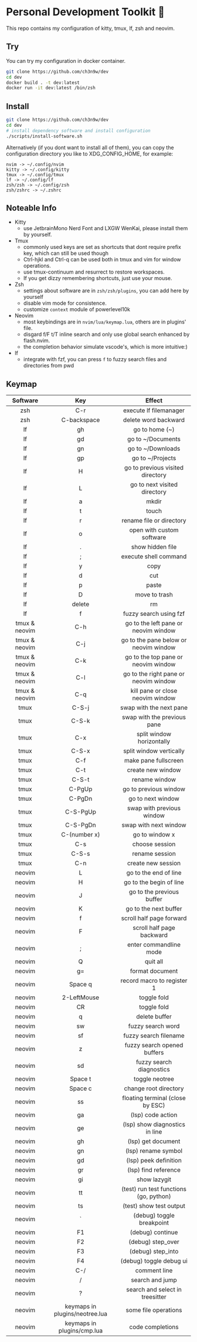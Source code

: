 # Personal Development Toolkit 📡

This repo contains my configuration of kitty, tmux, lf, zsh and neovim.

## Try

You can try my configuration in docker container.

```bash
git clone https://github.com/ch3n9w/dev
cd dev
docker build . -t dev:latest
docker run -it dev:latest /bin/zsh
```

## Install

```bash
git clone https://github.com/ch3n9w/dev
cd dev
# install dependency software and install configuration
./scripts/install-software.sh
```

Alternatively (if you dont want to install all of them), you can copy the configuration directory you like to XDG_CONFIG_HOME, for example:

```
nvim -> ~/.config/nvim
kitty -> ~/.config/kitty
tmux -> ~/.config/tmux
lf -> ~/.config/lf
zsh/zsh -> ~/.config/zsh
zsh/zshrc -> ~/.zshrc
```

## Noteable Info

- Kitty
  - use JetbrainMono Nerd Font and LXGW WenKai, please install them by yourself.
- Tmux
  - commonly used keys are set as shortcuts that dont require prefix key, which can still be used though
  - Ctrl-hjkl and Ctrl-q can be used both in tmux and vim for window operations.
  - use tmux-continuum and resurrect to restore workspaces.
  - If you get dizzy remembering shortcuts, just use your mouse.
- Zsh
  - settings about software are in `zsh/zsh/plugins`, you can add here by yourself
  - disable vim mode for consistence.
  - customize `context` module of powerlevel10k
- Neovim
  - most keybindings are in `nvim/lua/keymap.lua`, others are in plugins' file.
  - disgard f/F t/T inline search and only use global search enhanced by flash.nvim.
  - the completion behavior simulate vscode's, which is more intuitive:)
- lf
  - integrate with fzf, you can press `f` to fuzzy search files and directories from pwd

## Keymap

|   Software    |              Key               |                 Effect                 |
| :-----------: | :----------------------------: | :------------------------------------: |
|      zsh      |              C-r               |         execute lf filemanager         |
|      zsh      |          C-backspace           |          delete word backward          |
|      lf       |               gh               |             go to home (~)             |
|      lf       |               gd               |           go to ~/Documents            |
|      lf       |               gn               |           go to ~/Downloads            |
|      lf       |               gp               |            go to ~/Projects            |
|      lf       |               H                |    go to previous visited directory    |
|      lf       |               L                |      go to next visited directory      |
|      lf       |               a                |                 mkdir                  |
|      lf       |               t                |                 touch                  |
|      lf       |               r                |        rename file or directory        |
|      lf       |               o                |       open with custom software        |
|      lf       |               .                |            show hidden file            |
|      lf       |               ;                |         execute shell command          |
|      lf       |               y                |                  copy                  |
|      lf       |               d                |                  cut                   |
|      lf       |               p                |                 paste                  |
|      lf       |               D                |             move to trash              |
|      lf       |             delete             |                   rm                   |
|      lf       |               f                |         fuzzy search using fzf         |
| tmux & neovim |              C-h               |  go to the left pane or neovim window  |
| tmux & neovim |              C-j               | go to the pane below or neovim window  |
| tmux & neovim |              C-k               |  go to the top pane or neovim window   |
| tmux & neovim |              C-l               | go to the right pane or neovim window  |
| tmux & neovim |              C-q               |    kill pane or close neovim window    |
|     tmux      |             C-S-j              |        swap with the next pane         |
|     tmux      |             C-S-k              |      swap with the previous pane       |
|     tmux      |              C-x               |       split window horizontally        |
|     tmux      |             C-S-x              |        split window vertically         |
|     tmux      |              C-f               |          make pane fullscreen          |
|     tmux      |              C-t               |           create new window            |
|     tmux      |             C-S-t              |             rename window              |
|     tmux      |             C-PgUp             |         go to previous window          |
|     tmux      |             C-PgDn             |           go to next window            |
|     tmux      |            C-S-PgUp            |       swap with previous window        |
|     tmux      |            C-S-PgDn            |         swap with next window          |
|     tmux      |          C-(number x)          |             go to window x             |
|     tmux      |              C-s               |             choose session             |
|     tmux      |             C-S-s              |             rename session             |
|     tmux      |              C-n               |           create new session           |
|    neovim     |               L                |         go to the end of line          |
|    neovim     |               H                |        go to the begin of line         |
|    neovim     |               J                |       go to the previous buffer        |
|    neovim     |               K                |         go to the next buffer          |
|    neovim     |               f                |        scroll half page forward        |
|    neovim     |               F                |       scroll half page backward        |
|    neovim     |               ;                |         enter commandline mode         |
|    neovim     |               Q                |                quit all                |
|    neovim     |               g=               |            format document             |
|    neovim     |            Space q             |       record macro to register 1       |
|    neovim     |          2-LeftMouse           |              toggle fold               |
|    neovim     |               CR               |              toggle fold               |
|    neovim     |               q                |             delete buffer              |
|    neovim     |               sw               |           fuzzy search word            |
|    neovim     |               sf               |         fuzzy search filename          |
|    neovim     |               z                |      fuzzy search opened buffers       |
|    neovim     |               sd               |        fuzzy search diagnostics        |
|    neovim     |            Space t             |             toggle neotree             |
|    neovim     |            Space c             |         change root directory          |
|    neovim     |               ss               |    floating terminal (close by ESC)    |
|    neovim     |               ga               |           (lsp) code action            |
|    neovim     |               ge               |     (lsp) show diagnostics in line     |
|    neovim     |               gh               |           (lsp) get document           |
|    neovim     |               gn               |          (lsp) rename symbol           |
|    neovim     |               gd               |         (lsp) peek definition          |
|    neovim     |               gr               |          (lsp) find reference          |
|    neovim     |               gi               |              show lazygit              |
|    neovim     |               tt               | (test) run test functions (go, python) |
|    neovim     |               ts               |        (test) show test output         |
|    neovim     |               `                |       (debug) toggle breakpoint        |
|    neovim     |               F1               |            (debug) continue            |
|    neovim     |               F2               |           (debug) step_over            |
|    neovim     |               F3               |           (debug) step_into            |
|    neovim     |               F4               |        (debug) toggle debug ui         |
|    neovim     |              C-/               |              comment line              |
|    neovim     |               /                |            search and jump             |
|    neovim     |               ?                |    search and select in treesitter     |
|    neovim     | keymaps in plugins/neotree.lua |          some file operations          |
|    neovim     |   keymaps in plugins/cmp.lua   |            code completions            |
